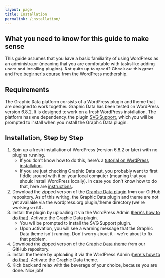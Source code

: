 ```yaml
---
layout: page
title: Installation
permalink: /installation/
---
```


## What you need to know for this guide to make sense

This guide assumes that you have a basic familiarity of using WordPress as an administrator (meaning that you are comfortable with tasks like adding users and installing plugins). Not quite up to speed? Check out this great and free [beginner's course](https://learn.wordpress.org/course/beginner-wordpress-user/) from the WordPress mothership.  

## Requirements

The Graphic Data platform consists of a WordPress plugin and theme that are designed to work together. Graphic Data has been tested on WordPress version 6.8.2. It is designed to work on a fresh WordPress installation. The platform has one dependency, the plugin [SVG Support](https://wordpress.org/plugins/svg-support/), which you will be prompted to install when you install the Graphic Data plugin.

## Installation, Step by Step
1. Spin up a fresh installation of WordPress (version 6.8.2 or later) with no plugins running.
    - If you don't know how to do this, here's a [tutorial on WordPress installation](https://learn.wordpress.org/tutorial/how-to-install-wordpress/).
    - If you are just checking Graphic Data out, you probably want to first fiddle around with it on your local computer (meaning that you should install WordPress locally). In case you don't know how to do that, here are [instructions](https://developer.wordpress.org/advanced-administration/before-install/development/).
1. Download the zipped version of the [Graphic Data plugin](https://github.com/ioos/sanctuarywatch_graphicdata/releases/download/v1.0.0/graphic_data_plugin.zip) from our GitHub repository. As of this writing, the Graphic Data plugin and theme are not yet available via the wordpress.org plugin/theme directory (we're working on it!).
1. Install the plugin by uploading it via the WordPress Admin ([here's how to do that](https://wordpress.org/documentation/article/manage-plugins/#upload-via-wordpress-admin)). Activate the Graphic Data plugin. 
    - You will be prompted to install the SVG Support plugin. 
    - Upon activation, you will see a warning message that the Graphic Data theme isn't running. Don't worry about it - we're about to fix that problem.
1. Download the zipped version of the [Graphic Data theme](https://github.com/ioos/sanctuarywatch_graphicdata/releases/download/v1.0.0/graphic_data_theme.zip) from our GitHub repository. 
1. Install the theme by uploading it via the WordPress Admin ([here's how to do that](https://www.wpbeginner.com/beginners-guide/how-to-install-a-wordpress-theme/])). Activate the Graphic Data theme.
1. Kick back and relax with the beverage of your choice, because you are done. Nice job!
 

